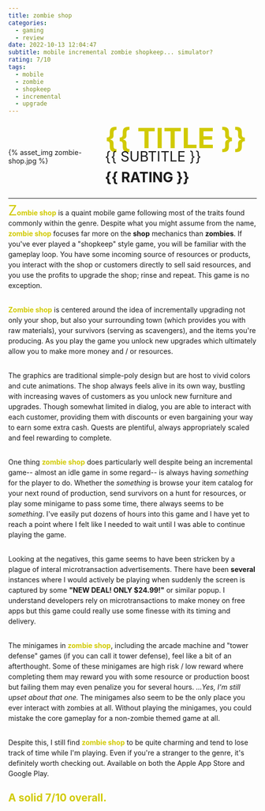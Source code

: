 ```yaml
---
title: zombie shop
categories:
  - gaming
  - review
date: 2022-10-13 12:04:47
subtitle: mobile incremental zombie shopkeep... simulator?
rating: 7/10
tags:
  - mobile
  - zombie
  - shopkeep
  - incremental
  - upgrade
---
```

<style>
br {
  display: block;
  content: " ";
  margin-top: 2em;
}
.title-box { 
  display: flex;
  align-items: center;
}
.image-container {
  width: 12em;
  min-width: 12em;
  padding-right: 2em;
}
.intro-flair {
  color: #d1ca02;
  font-size: 2em;
}
.title-container {
  width: fit-content;
}
.review-container {
  line-height: 1.5em;
}
.emphasis-flair {
  color: #d1ca02;
  font-weight: bold;
}
.title-container #title {
  color: #d1ca02;
  font-size: 4em;
  font-weight: bold;
  line-height: .8em;
  text-transform: uppercase;
  margin-top: .2em;
}
.title-container #subtitle {
  font-size: 2em;
  line-height: 1em;
  text-transform: uppercase;
}
.title-container #rating {
  font-size: 2em;
  font-weight: bold;
  line-height: 2em;
  text-transform: uppercase;
}
#rating-text {
  font-size: 1.5em;
  font-weight: bold;
  color: #d1ca02;
}
</style>
<div class="title-box">
	<div class="image-container">
		<!-- add image to folder named after game -->
		{% asset_img zombie-shop.jpg %}
	</div>
	<div class="title-container">
		<div id="title">{{ title }}</div>
		<div id="subtitle">{{ subtitle }}</div>
		<div id="rating">{{ rating }}</div>
	</div>
</div>
<hr>
<div class="review-container">
	<span class="intro-flair">Z</span><span class="emphasis-flair">ombie shop</span> is a quaint mobile game following most of the traits found commonly within the genre. Despite what you might assume from the name, <span class="emphasis-flair">zombie shop</span> focuses far more on the <strong>shop</strong> mechanics than <strong>zombies</strong>. If you've ever played a "shopkeep" style game, you will be familiar with the gameplay loop. You have some incoming source of resources or products, you interact with the shop or customers directly to sell said resources, and you use the profits to upgrade the shop; rinse and repeat. This game is no exception.
  </br>
  <span class="emphasis-flair">Zombie shop</span> is centered around the idea of incrementally upgrading not only your shop, but also your surrounding town (which provides you with raw materials), your survivors (serving as scavengers), and the items you're producing. As you play the game you unlock new upgrades which ultimately allow you to make more money and / or resources. 
  </br>
  The graphics are traditional simple-poly design but are host to vivid colors and cute animations. The shop always feels alive in its own way, bustling with increasing waves of customers as you unlock new furniture and upgrades. Though somewhat limited in dialog, you are able to interact with each customer, providing them with discounts or even bargaining your way to earn some extra cash. Quests are plentiful, always appropriately scaled and feel rewarding to complete. 
  </br>
  One thing <span class="emphasis-flair">zombie shop</span> does particularly well despite being an incremental game-- almost an idle game in some regard-- is always having <em>something</em> for the player to do. Whether the <em>something</em> is browse your item catalog for your next round of production, send survivors on a hunt for resources, or play some minigame to pass some time, there always seems to be <em>something</em>. I've easily put dozens of hours into this game and I have yet to reach a point where I felt like I needed to wait until I was able to continue playing the game. 
  </br>
  Looking at the negatives, this game seems to have been stricken by a plague of interal microtransaction advertisements. There have been <strong>several</strong> instances where I would actively be playing when suddenly the screen is captured by some <strong>"NEW DEAL! ONLY $24.99!"</strong> or similar popup. I understand developers rely on microtransactions to make money on free apps but this game could really use some finesse with its timing and delivery. 
  </br>
  The minigames in <span class="emphasis-flair">zombie shop</span>, including the  arcade machine and "tower defense" games (if you can call it tower defense), feel like a bit of an afterthought. Some of these minigames are high risk / low reward where completing them may reward you with some resource or production boost but failing them may even penalize you for several hours. <em>...Yes, I'm still upset about that one.</em> The minigames also seem to be the only place you ever interact with zombies at all. Without playing the minigames, you could mistake the core gameplay for a non-zombie themed game at all.
  </br>
  Despite this, I still find <span class="emphasis-flair">zombie shop</span> to be quite charming and tend to lose track of time while I'm playing. Even if you're a stranger to the genre, it's definitely worth checking out. Available on both the Apple App Store and Google Play. 
  </br>
  <span id="rating-text">A solid 7/10 overall.</span>
</div>

